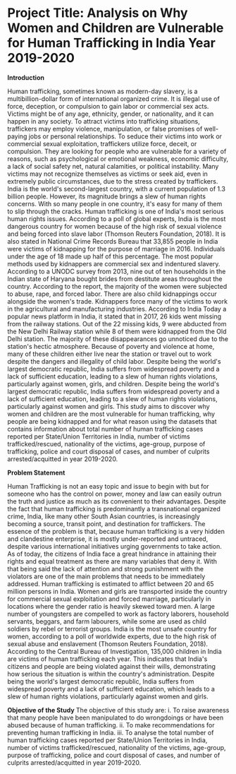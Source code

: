 # Project Title: Analysis on Why Women and Children are Vulnerable for Human Trafficking in India Year 2019-2020


**Introduction**

Human trafficking, sometimes known as modern-day slavery, is a multibillion-dollar form of international organized crime. It is illegal use of force, deception, or compulsion to gain labor or commercial sex acts. Victims might be of any age, ethnicity, gender, or nationality, and it can happen in any society. To attract victims into trafficking situations, traffickers may employ violence, manipulation, or false promises of well-paying jobs or personal relationships. To seduce their victims into work or commercial sexual exploitation, traffickers utilize force, deceit, or compulsion. They are looking for people who are vulnerable for a variety of reasons, such as psychological or emotional weakness, economic difficulty, a lack of social safety net, natural calamities, or political instability. Many victims may not recognize themselves as victims or seek aid, even in extremely public circumstances, due to the stress created by traffickers.
	India is the world's second-largest country, with a current population of 1.3 billion people. However, its magnitude brings a slew of human rights concerns. With so many people in one country, it's easy for many of them to slip through the cracks. Human trafficking is one of India's most serious human rights issues. According to a poll of global experts, India is the most dangerous country for women because of the high risk of sexual violence and being forced into slave labor (Thomson Reuters Foundation, 2018). It is also stated in National Crime Records Bureau that 33,855 people in India were victims of kidnapping for the purpose of marriage in 2016. Individuals under the age of 18 made up half of this percentage. The most popular methods used by kidnappers are commercial sex and indentured slavery. According to a UNODC survey from 2013, nine out of ten households in the Indian state of Haryana bought brides from destitute areas throughout the country. According to the report, the majority of the women were subjected to abuse, rape, and forced labor.	
  There are also child kidnappings occur alongside the women's trade. Kidnappers force many of the victims to work in the agricultural and manufacturing industries. According to India Today a popular news platform in India, it stated that in 2017, 26 kids went missing from the railway stations. Out of the 22 missing kids, 9 were abducted from the New Delhi Railway station while 8 of them were kidnapped from the Old Delhi station. The majority of these disappearances go unnoticed due to the station's hectic atmosphere. Because of poverty and violence at home, many of these children either live near the station or travel out to work despite the dangers and illegality of child labor. Despite being the world's largest democratic republic, India suffers from widespread poverty and a lack of sufficient education, leading to a slew of human rights violations, particularly against women, girls, and children. 
  Despite being the world's largest democratic republic, India suffers from widespread poverty and a lack of sufficient education, leading to a slew of human rights violations, particularly against women and girls. This study aims to discover why women and children are the most vulnerable for human trafficking, why people are being kidnapped and for what reason using the datasets that contains information about total number of human trafficking cases reported per State/Union Territories in India, number of victims trafficked/rescued, nationality of the victims, age-group, purpose of trafficking, police and court disposal of cases, and number of culprits arrested/acquitted in year 2019-2020. 

  
  
  
**Problem Statement**

 Human Trafficking is not an easy topic and issue to begin with but for someone who has the control on power, money and law can easily outrun the truth and justice as much as its convenient to their advantages. Despite the fact that human trafficking is predominantly a transnational organized crime, India, like many other South Asian countries, is increasingly becoming a source, transit point, and destination for traffickers. The essence of the problem is that, because human trafficking is a very hidden and clandestine enterprise, it is mostly under-reported and untraced, despite various international initiatives urging governments to take action. As of today, the citizens of India face a great hindrance in attaining their rights and equal treatment as there are many variables that deny it. With that being said the lack of attention and strong punishment with the violators are one of the main problems that needs to be immediately addressed. 
Human trafficking is estimated to afflict between 20 and 65 million persons in India. Women and girls are transported inside the country for commercial sexual exploitation and forced marriage, particularly in locations where the gender ratio is heavily skewed toward men. A large number of youngsters are compelled to work as factory laborers, household servants, beggars, and farm labourers, while some are used as child soldiers by rebel or terrorist groups. India is the most unsafe country for women, according to a poll of worldwide experts, due to the high risk of sexual abuse and enslavement (Thomson Reuters Foundation, 2018). According to the Central Bureau of Investigation, 135,000 children in India are victims of human trafficking each year. This indicates that India's citizens and people are being violated against their wills, demonstrating how serious the situation is within the country's administration.
Despite being the world's largest democratic republic, India suffers from widespread poverty and a lack of sufficient education, which leads to a slew of human rights violations, particularly against women and girls.





**Objective of the Study**
The objective of this study are:
i. To raise awareness that many people have been manipulated to do wrongdoings or have been abused because of human trafficking.
ii. To make recommendations for preventing human trafficking in India.
iii. To analyse the total number of human trafficking cases reported per State/Union Territories in India, number of victims trafficked/rescued, nationality of the victims, age-group, purpose of trafficking, police and court disposal of cases, and number of culprits arrested/acquitted in year 2019-2020. 


 



 
  


